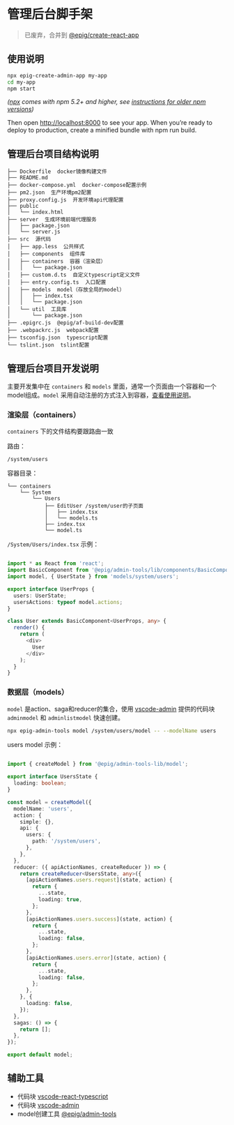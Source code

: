# 管理后台脚手架

> 已废弃，合并到 [@epig/create-react-app](https://github.com/evel-pig/create-react-app)

## 使用说明

```bash
npx epig-create-admin-app my-app
cd my-app
npm start
```

*([npx](https://medium.com/@maybekatz/introducing-npx-an-npm-package-runner-55f7d4bd282b) comes with npm 5.2+ and higher, see [instructions for older npm versions](https://gist.github.com/gaearon/4064d3c23a77c74a3614c498a8bb1c5f))*

Then open <http://localhost:8000> to see your app.
When you’re ready to deploy to production, create a minified bundle with npm run build.

## 管理后台项目结构说明

```text
├── Dockerfile  docker镜像构建文件
├── README.md
├── docker-compose.yml  docker-compose配置示例
├── pm2.json  生产环境pm2配置
├── proxy.config.js  开发环境api代理配置
├── public
│   └── index.html
├── server  生成环境前端代理服务
│   ├── package.json
│   └── server.js
├── src  源代码
│   ├── app.less  公共样式
│   ├── components  组件库
│   ├── containers  容器（渲染层）
│   │   └── package.json
│   ├── custom.d.ts  自定义typescript定义文件
│   ├── entry.config.ts  入口配置
│   ├── models  model（存放全局的model）
│   │   ├── index.tsx
│   │   └── package.json
│   └── util  工具库
│       └── package.json
├── .epigrc.js  @epig/af-build-dev配置
├── .webpackrc.js  webpack配置
├── tsconfig.json  typescript配置
└── tslint.json  tslint配置
```

## 管理后台项目开发说明

主要开发集中在 `containers` 和 `models` 里面，通常一个页面由一个容器和一个model组成。`model` 采用自动注册的方式注入到容器，[查看使用说明](https://github.com/umijs/umi/issues/171)。

### 渲染层（containers）

`containers` 下的文件结构要跟路由一致

路由：

```text
/system/users
```

容器目录：

```text
└── containers
    └── System
        └── Users
            ├── EditUser /system/user的子页面
            │   ├── index.tsx
            │   └── models.ts
            ├── index.tsx
            └── model.ts
```

`/System/Users/index.tsx` 示例：

```typescript

import * as React from 'react';
import BasicComponent from '@epig/admin-tools/lib/components/BasicComponent';
import model, { UserState } from 'models/system/users';

export interface UserProps {
  users: UserState;
  usersActions: typeof model.actions;
}

class User extends BasicComponent<UserProps, any> {
  render() {
    return (
      <div>
        User
      </div>
    );
  }
}

```

### 数据层（models）

`model` 是action、saga和reducer的集合，使用 [vscode-admin](https://github.com/infeng/vscode-admin) 提供的代码块 `adminmodel` 和 `adminlistmodel` 快速创建。

```bash
npx epig-admin-tools model /system/users/model -- --modelName users
```

users model 示例：

```typescript

import { createModel } from '@epig/admin-tools-lib/model';

export interface UsersState {
  loading: boolean;
}

const model = createModel({
  modelName: 'users',
  action: {
    simple: {},
    api: {
      users: {
        path: '/system/users',
      },
    },
  },
  reducer: ({ apiActionNames, createReducer }) => {
    return createReducer<UsersState, any>({
      [apiActionNames.users.request](state, action) {
        return {
          ...state,
          loading: true,
        };
      },
      [apiActionNames.users.success](state, action) {
        return {
          ...state,
          loading: false,
        };
      },
      [apiActionNames.users.error](state, action) {
        return {
          ...state,
          loading: false,
        };
      },
    }, {
      loading: false,
    });
  },
  sagas: () => {
    return [];
  },
});

export default model;

```

## 辅助工具

- 代码块 [vscode-react-typescript](https://github.com/infeng/vscode-react-typescript)
- 代码块 [vscode-admin](https://github.com/infeng/vscode-admin)
- model创建工具 [@epig/admin-tools](https://github.com/evel-pig/admin-tools#%E5%88%9B%E5%BB%BAmodel)
